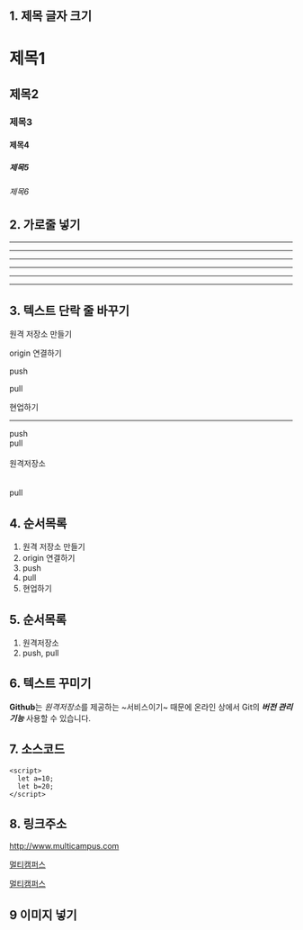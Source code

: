 ## 1. 제목 글자 크기 
# 제목1
## 제목2
### 제목3
#### 제목4
##### 제목5
###### 제목6

## 2. 가로줄 넣기 <!--  -, * 3개 이상이면 되면      -->
---
-------
- - - - - 
***
*****
* * * *

## 3. 텍스트 단락 줄 바꾸기
원격 저장소 만들기 

origin 연결하기

push

pull

현업하기

---

push <br> pull <br><br> 원격저장소 <br><br><br> pull

## 4. 순서목록
1. 원격 저장소 만들기
2. origin 연결하기
3. push
4. pull
5. 현업하기 

## 5. 순서목록
1. 원격저장소
2. push, pull

## 6. 텍스트 꾸미기
**Github**는 *원격저장소*를 제공하는 ~서비스이기~ 때문에 
온라인 상에서 Git의 ***버전 관리 기능*** 사용할 수 있습니다.

## 7. 소스코드 
~~~
<script>
  let a=10;
  let b=20;
</script>
~~~ 

## 8. 링크주소
<http://www.multicampus.com>

[멀티캠퍼스](http://www.multicampus.com)

[멀티캠퍼스](http://www.multicampus.com, "클릭하면 멀티캠퍼스 홈페이지로 이동합니다.")




## 9 이미지 넣기







